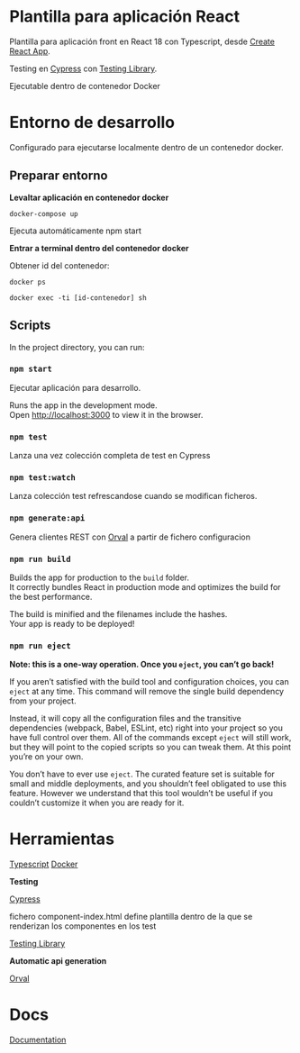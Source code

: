 # Plantilla para aplicación React

Plantilla para aplicación front en React 18 con Typescript, desde [Create React App](https://github.com/facebook/create-react-app).

Testing en [Cypress](https://docs.cypress.io/) con [Testing Library](https://testing-library.com/docs/).

Ejecutable dentro de contenedor Docker

# Entorno de desarrollo

Configurado para ejecutarse localmente dentro de un contenedor docker.

## Preparar entorno

**Levaltar aplicación en contenedor docker**

```
docker-compose up
```

Ejecuta automáticamente npm start

**Entrar a terminal dentro del contenedor docker**

Obtener id del contenedor:

```
docker ps

docker exec -ti [id-contenedor] sh

```


## Scripts

In the project directory, you can run:

### `npm start`

Ejecutar aplicación para desarrollo.

Runs the app in the development mode.\
Open [http://localhost:3000](http://localhost:3000) to view it in the browser.

### `npm test`

Lanza una vez colección completa de test en Cypress

### `npm test:watch`

Lanza colección test refrescandose cuando se modifican ficheros.

### `npm generate:api`

Genera clientes REST con [Orval](https://orval.dev/overview) a partir de fichero configuracion

### `npm run build`

Builds the app for production to the `build` folder.\
It correctly bundles React in production mode and optimizes the build for the best performance.

The build is minified and the filenames include the hashes.\
Your app is ready to be deployed!

### `npm run eject`

**Note: this is a one-way operation. Once you `eject`, you can’t go back!**

If you aren’t satisfied with the build tool and configuration choices, you can `eject` at any time. This command will remove the single build dependency from your project.

Instead, it will copy all the configuration files and the transitive dependencies (webpack, Babel, ESLint, etc) right into your project so you have full control over them. All of the commands except `eject` will still work, but they will point to the copied scripts so you can tweak them. At this point you’re on your own.

You don’t have to ever use `eject`. The curated feature set is suitable for small and middle deployments, and you shouldn’t feel obligated to use this feature. However we understand that this tool wouldn’t be useful if you couldn’t customize it when you are ready for it.

# Herramientas

[Typescript](https://www.typescriptlang.org/docs/)
[Docker](https://docs.docker.com/)

**Testing**

[Cypress](https://docs.cypress.io/)

fichero component-index.html define plantilla dentro de la que se renderizan los componentes en los test

[Testing Library](https://testing-library.com/docs/)

**Automatic api generation**

[Orval](https://orval.dev/overview)

# Docs

[Documentation](./docs/main/index.md)